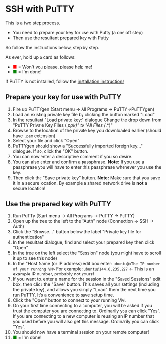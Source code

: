 # SSH with PuTTY

This is a two step process. 

* You need to prepare your key for use with Putty (a one off step)
* Then use the resultant prepared key with Putty

So follow the instructions below, step by step.

As ever, hold up a card as follows: 

* <span style="color:red">&#9632;</span> = Won't you please, please help me!
* <span style="color:green">&#9632;</span> = I'm done!

If PuTTY is not installed, follow the [installation instructions](../Prerequisites/Windows.md)

## Prepare your key for use with PuTTY

1. Fire up PuTTYgen (Start menu -> All Programs -> PuTTY->PuTTYgen)
2. Load an existing private key file by clicking the button marked "Load"
3. In the resultant "Load private key:" dialogue
   Change the drop down from "PuTTY Private Key Files (*.ppk)" to "All Files (*.*)"
4. Browse to the location of the private key you downloaded earlier (should have `.pem` extension)
5. Select your file and click "Open"
6. PuTTYgen should show a "Successfully imported foreign key..." dialogue. 
   If so, click the "OK" button.
7. You can now enter a descriptive comment if you so desire.
8. You can also enter and confirm a passphrase. 
   **Note:** If you use a passphrase you will have to enter this passphrase whenever you use the key.
9. Then click the "Save private key" button.
   **Note:** Make sure that you save it in a secure location. 
   By example a shared network drive is **not** a secure location!

## Use the prepared key with PuTTY

1. Run PuTTy (Start menu -> All Programs -> PuTTY -> PuTTY)
2. Open up the tree to the left to the "Auth" node (Connection -> SSH -> Auth)
3. Click the "Browse..." button below the label "Private key file for authentication"
4. In the resultant dialogue, find and select your prepared key then click "Open"
5. In the tree on the left select the "Session" node (you might have to scroll it up to see this node)
6. In the "Host Name (or IP address) edit box enter:
   `ubuntu@<The IP number of your running VM>`
   For example: `ubuntu@144.6.235.227` <- This is an example IP number, probably not yours!
7. If you want to, enter a name for the session in the "Saved Sessions" edit box, then click the "Save" button.
   This saves all your settings (including the private key), and allows you simply "Load" them the next time you
   run PuTTY. It's a convenience to save setup time.
8. Click the "Open" button to connect to your running VM.
9. On your first time connecting to a computer, you will be asked if you trust the computer you are connecting to.
   Ordinarily you can click "Yes".
   If you are connecting to a new computer is reusing an IP number that you used before you will also get this message.
   Ordinarily you can click "Yes".
10. You should now have a terminal session on your remote computer!
11. <span style="color:green">&#9632;</span> = I'm done!
